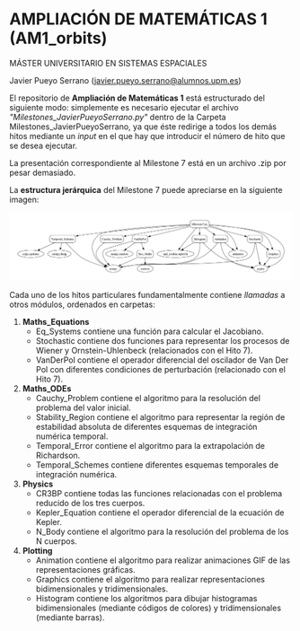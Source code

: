 # AMPLIACIÓN DE MATEMÁTICAS 1 (AM1_orbits)
MÁSTER UNIVERSITARIO EN SISTEMAS ESPACIALES

Javier Pueyo Serrano (javier.pueyo.serrano@alumnos.upm.es)

El repositorio de __Ampliación de Matemáticas 1__ está estructurado del siguiente modo: simplemente es necesario ejecutar el archivo _"Milestones_JavierPueyoSerrano.py"_ dentro de la Carpeta Milestones_JavierPueyoSerrano, ya que éste redirige a todos los demás hitos mediante un _input_ en el que hay que introducir el número de hito que se desea ejecutar.

La presentación correspondiente al Milestone 7 está en un archivo .zip por pesar demasiado.

La __estructura jerárquica__ del Milestone 7 puede apreciarse en la siguiente imagen:
<p align="center">
  <img src=".\Estructura.png" alt="Descripción de la imagen">
</p>

Cada uno de los hitos particulares fundamentalmente contiene _llamadas_ a otros módulos, ordenados en carpetas:
1. __Maths_Equations__
   - Eq_Systems contiene una función para calcular el Jacobiano.
   - Stochastic contiene dos funciones para representar los procesos de Wiener y Ornstein-Uhlenbeck (relacionados con el Hito 7).
   - VanDerPol contiene el operador diferencial del oscilador de Van Der Pol con diferentes condiciones de perturbación (relacionado con el Hito 7).
2. __Maths_ODEs__
   - Cauchy_Problem contiene el algoritmo para la resolución del problema del valor inicial.
   - Stability_Region contiene el algoritmo para representar la región de estabilidad absoluta de diferentes esquemas de integración numérica temporal.
   - Temporal_Error contiene el algoritmo para la extrapolación de Richardson.
   - Temporal_Schemes contiene diferentes esquemas temporales de integración numérica.
3. __Physics__
   - CR3BP contiene todas las funciones relacionadas con el problema reducido de los tres cuerpos.
   - Kepler_Equation contiene el operador diferencial de la ecuación de Kepler.
   - N_Body contiene el algoritmo para la resolución del problema de los N cuerpos.
4. __Plotting__
   - Animation contiene el algoritmo para realizar animaciones GIF de las representaciones gráficas.
   - Graphics contiene el algoritmo para realizar representaciones bidimensionales y tridimensionales.
   - Histogram contiene los algoritmos para dibujar histogramas bidimensionales (mediante códigos de colores) y tridimensionales (mediante barras).
